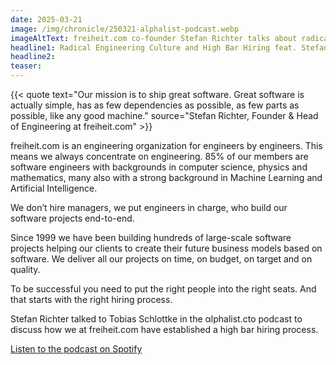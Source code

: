 ```yaml
---
date: 2025-03-21
image: /img/chronicle/250321-alphalist-podcast.webp
imageAltText: freiheit.com co-founder Stefan Richter talks about radical engineering culture and high bar hiring in alphalist Podcast
headline1: Radical Engineering Culture and High Bar Hiring feat. Stefan Richter
headline2:
teaser:
---
```


{{< quote text="Our mission is to ship great software. Great software is actually simple, has as few dependencies as possible, as few parts as possible, like any good machine." source="Stefan Richter, Founder & Head of Engineering at freiheit.com" >}}

freiheit.com is an engineering organization for engineers by engineers.
This means we always concentrate on engineering. 85% of our members are software engineers with backgrounds in computer science, physics and mathematics, many also with a strong background in Machine Learning and Artificial Intelligence.

We don’t hire managers, we put engineers in charge, who build our software projects end-to-end.

Since 1999 we have been building hundreds of large-scale software projects helping our clients to create their future business models based on software.
We deliver all our projects on time, on budget, on target and on quality.

To be successful you need to put the right people into the right seats. And that starts with the right hiring process.

Stefan Richter talked to Tobias Schlottke in the αlphalist.cto podcast to discuss how we at freiheit.com have established a high bar hiring process.

[Listen to the podcast on Spotify](https://open.spotify.com/episode/7Bujg4I0Js1DJeGLBiYMVL?si=B33VpalIS1u02seYOAExfQ)

<!--
<iframe style="border-radius:12px" src="https://open.spotify.com/embed/episode/7Bujg4I0Js1DJeGLBiYMVL?utm_source=generator" width="100%" height="352" frameBorder="0" allowfullscreen="" allow="autoplay; clipboard-write; encrypted-media; fullscreen; picture-in-picture" loading="lazy"></iframe>
-->
